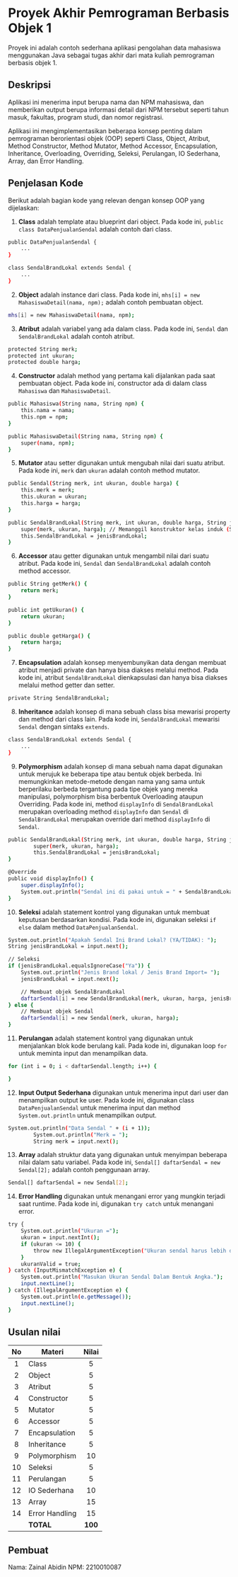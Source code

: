 # Proyek Akhir Pemrograman Berbasis Objek 1

Proyek ini adalah contoh sederhana aplikasi pengolahan data mahasiswa menggunakan Java sebagai tugas akhir dari mata kuliah pemrograman berbasis objek 1.

## Deskripsi

Aplikasi ini menerima input berupa nama dan NPM mahasiswa, dan memberikan output berupa informasi detail dari NPM tersebut seperti tahun masuk, fakultas, program studi, dan nomor registrasi.

Aplikasi ini mengimplementasikan beberapa konsep penting dalam pemrograman berorientasi objek (OOP) seperti Class, Object, Atribut, Method Constructor, Method Mutator, Method Accessor, Encapsulation, Inheritance, Overloading, Overriding, Seleksi, Perulangan, IO Sederhana, Array, dan Error Handling.

## Penjelasan Kode

Berikut adalah bagian kode yang relevan dengan konsep OOP yang dijelaskan:

1. **Class** adalah template atau blueprint dari object. Pada kode ini, `public class DataPenjualanSendal` adalah contoh dari class.

```bash
public DataPenjualanSendal {
    ...
}

class SendalBrandLokal extends Sendal {
    ...
}
```

2. **Object** adalah instance dari class. Pada kode ini, `mhs[i] = new MahasiswaDetail(nama, npm);` adalah contoh pembuatan object.

```bash
mhs[i] = new MahasiswaDetail(nama, npm);
```

3. **Atribut** adalah variabel yang ada dalam class. Pada kode ini, `Sendal` dan `SendalBrandLokal` adalah contoh atribut.

```bash
protected String merk;
protected int ukuran;
protected double harga;
```

4. **Constructor** adalah method yang pertama kali dijalankan pada saat pembuatan object. Pada kode ini, constructor ada di dalam class `Mahasiswa` dan `MahasiswaDetail`.

```bash
public Mahasiswa(String nama, String npm) {
    this.nama = nama;
    this.npm = npm;
}

public MahasiswaDetail(String nama, String npm) {
    super(nama, npm);
}
```

5. **Mutator** atau setter digunakan untuk mengubah nilai dari suatu atribut. Pada kode ini, `merk` dan `ukuran` adalah contoh method mutator.

```bash
public Sendal(String merk, int ukuran, double harga) {
    this.merk = merk;
    this.ukuran = ukuran;
    this.harga = harga;
}

public SendalBrandLokal(String merk, int ukuran, double harga, String jenisBrandLokal) {
    super(merk, ukuran, harga); // Memanggil konstruktor kelas induk (Sendal)
    this.SendalBrandLokal = jenisBrandLokal;
}
```

6. **Accessor** atau getter digunakan untuk mengambil nilai dari suatu atribut. Pada kode ini, `Sendal` dan `SendalBrandLokal` adalah contoh method accessor.

```bash
public String getMerk() {
    return merk;
}

public int getUkuran() {
    return ukuran;
}

public double getHarga() {
    return harga;
}
```

7. **Encapsulation** adalah konsep menyembunyikan data dengan membuat atribut menjadi private dan hanya bisa diakses melalui method. Pada kode ini, atribut `SendalBrandLokal` dienkapsulasi dan hanya bisa diakses melalui method getter dan setter.

```bash
private String SendalBrandLokal;
```

8. **Inheritance** adalah konsep di mana sebuah class bisa mewarisi property dan method dari class lain. Pada kode ini, `SendalBrandLokal` mewarisi `Sendal` dengan sintaks `extends`.

```bash
class SendalBrandLokal extends Sendal {
    ...
}
```

9. **Polymorphism** adalah konsep di mana sebuah nama dapat digunakan untuk merujuk ke beberapa tipe atau bentuk objek berbeda. Ini memungkinkan metode-metode dengan nama yang sama untuk berperilaku berbeda tergantung pada tipe objek yang mereka manipulasi, polymorphism bisa berbentuk Overloading ataupun Overriding. Pada kode ini, method `displayInfo` di `SendalBrandLokal` merupakan overloading method `displayInfo` dan `Sendal` di `SendalBrandLokal` merupakan override dari method `displayInfo` di `Sendal`.

```bash
public SendalBrandLokal(String merk, int ukuran, double harga, String jenisBrandLokal) {
        super(merk, ukuran, harga);
        this.SendalBrandLokal = jenisBrandLokal;
}

@Override
public void displayInfo() {
    super.displayInfo();
    System.out.println("Sendal ini di pakai untuk = " + SendalBrandLokal);
}
```

10. **Seleksi** adalah statement kontrol yang digunakan untuk membuat keputusan berdasarkan kondisi. Pada kode ini, digunakan seleksi `if else` dalam method `DataPenjualanSendal`.

```bash
System.out.println("Apakah Sendal Ini Brand Lokal? (YA/TIDAK): ");
String jenisBrandLokal = input.next();

// Seleksi
if (jenisBrandLokal.equalsIgnoreCase("Ya")) {
    System.out.println("Jenis Brand lokal / Jenis Brand Import= ");
    jenisBrandLokal = input.next();

    // Membuat objek SendalBrandLokal
    daftarSendal[i] = new SendalBrandLokal(merk, ukuran, harga, jenisBrandLokal);
} else {
    // Membuat objek Sendal
    daftarSendal[i] = new Sendal(merk, ukuran, harga);
}
```

11. **Perulangan** adalah statement kontrol yang digunakan untuk menjalankan blok kode berulang kali. Pada kode ini, digunakan loop `for` untuk meminta input dan menampilkan data.

```bash
for (int i = 0; i < daftarSendal.length; i++) {

}
```

12. **Input Output Sederhana** digunakan untuk menerima input dari user dan menampilkan output ke user. Pada kode ini, digunakan class `DataPenjualanSendal` untuk menerima input dan method `System.out.println` untuk menampilkan output.

```bash
System.out.println("Data Sendal " + (i + 1));
        System.out.println("Merk = ");
        String merk = input.next();
```

13. **Array** adalah struktur data yang digunakan untuk menyimpan beberapa nilai dalam satu variabel. Pada kode ini, `Sendal[] daftarSendal = new Sendal[2];` adalah contoh penggunaan array.

```bash
Sendal[] daftarSendal = new Sendal[2];
```

14. **Error Handling** digunakan untuk menangani error yang mungkin terjadi saat runtime. Pada kode ini, digunakan `try catch` untuk menangani error.

```bash
try {
    System.out.println("Ukuran =");
    ukuran = input.nextInt();
    if (ukuran <= 10) {
        throw new IllegalArgumentException("Ukuran sendal harus lebih dari 0.");
    }
    ukuranValid = true;
} catch (InputMismatchException e) {
    System.out.println("Masukan Ukuran Sendal Dalam Bentuk Angka.");
    input.nextLine();
} catch (IllegalArgumentException e) {
    System.out.println(e.getMessage());
    input.nextLine();
}
```

## Usulan nilai

| No  | Materi         |  Nilai  |
| :-: | -------------- | :-----: |
|  1  | Class          |    5    |
|  2  | Object         |    5    |
|  3  | Atribut        |    5    |
|  4  | Constructor    |    5    |
|  5  | Mutator        |    5    |
|  6  | Accessor       |    5    |
|  7  | Encapsulation  |    5    |
|  8  | Inheritance    |    5    |
|  9  | Polymorphism   |   10    |
| 10  | Seleksi        |    5    |
| 11  | Perulangan     |    5    |
| 12  | IO Sederhana   |   10    |
| 13  | Array          |   15    |
| 14  | Error Handling |   15    |
|     | **TOTAL**      | **100** |

## Pembuat

Nama: Zainal Abidin
NPM: 2210010087
